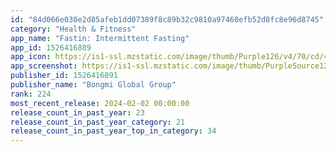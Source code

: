 ```yaml
---
id: "84d066e030e2d85afeb1dd07389f8c89b32c9810a97460efb52d8fc8e96d8745"
category: "Health & Fitness"
app_name: "Fastin: Intermittent Fasting"
app_id: 1526416889
app_icon: https://is1-ssl.mzstatic.com/image/thumb/Purple126/v4/70/cd/4c/70cd4c78-35d9-dacf-518f-13f429c2392d/AppIcon-0-0-1x_U007emarketing-0-0-0-7-0-0-sRGB-0-0-0-GLES2_U002c0-512MB-85-220-0-0.png/1024x1024bb.png
app_screenshot: https://is1-ssl.mzstatic.com/image/thumb/PurpleSource126/v4/57/7b/73/577b738e-3e5d-dfc8-fca6-87bea4de5957/a013845b-8924-4e24-8e1e-f276823e7435_2.jpg/1242x2688bb.png
publisher_id: 1526416891
publisher_name: "Bongmi Global Group"
rank: 224
most_recent_release: 2024-02-02 00:00:00
release_count_in_past_year: 23
release_count_in_past_year_category: 21
release_count_in_past_year_top_in_category: 34
---
```

